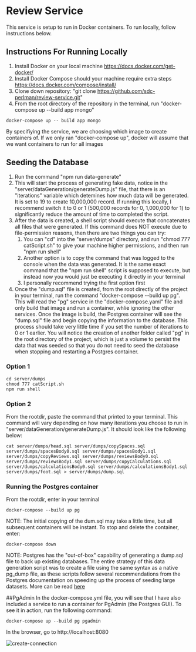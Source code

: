 # Review Service

This service is setup to run in Docker containers. To run locally, follow instructions below.

## Instructions For Running Locally
1. Install Docker on your local machine https://docs.docker.com/get-docker/
2. Install Docker Compose should your machine require extra steps https://docs.docker.com/compose/install/
3. Clone down repository: "git clone https://github.com/sdc-perlman/review-service.git"
4. From the root directory of the repository in the terminal, run "docker-compose up --build app mongo"

```console
docker-compose up -- build app mongo
```

By specifiying the service, we are choosing which image to create containers of. If we only ran "docker-compose up", docker will assume that we want containers to run for all images


## Seeding the Database
1. Run the command "npm run data-generate"
2. This will start the process of generating fake data, notice in the "server/dataGeneration/generateDump.js" file, that there is an
	"iterations" variable which detemines how much data will be generated. It is set to 19 to create 10,000,000 record. If running this
	locally, I recommend switch it to 0 or 1 (500,000 records for 0, 1,000,000 for 1) to significantly reduce the amount of time to
	completed the script.
3. After the data is created, a shell script should execute that concatenates all files that were generated. If this command does NOT
	execute due to file-permission reasons, then there are two things you can try:
	1. You can "cd" into the "server/dumps" directory, and run "chmod 777 catScript.sh" to give
		your machine higher permissions, and then run "npm run shell"
	2. Another option is to copy the command that was logged to the console when the data was generated. It is the same exact command 		that the "npm run shell" script is supposed to execute, but instead now you would just be executing it directly in your terminal
	3. I personally recommend trying the first option first
4. Once the "dump.sql" file is created, from the root directly of the project in your terminal, run the command "docker-compose --build 	up pg". This will read the "pg" service in the "docker-compose.yaml" file and only build that image and run a container, whlie 			ignoring the other services. Once the image is build, the Postgres container will see the "dump.sql" file and begin copying the 		information to the database. This process should take very little time if you set the number of iterations to 0 or 1 earlier.
	You will notice the creation of another folder called "pg" in the root directory of the project, which is just a volume to persist the data that was seeded so that you do not need to seed the database when stopping and restarting a Postgres container.

### Option 1
```console
cd server/dumps
chmod 777 catScript.sh
npm run shell
```

### Option 2
From the rootdir, paste the command that printed to your terminal. This command will vary depending on how many iterations you choose to run in "server/dataGeneration/generateDump.js". It should look like the following below:
```console
cat server/dumps/head.sql server/dumps/copySpaces.sql server/dumps/spacesBody0.sql server/dumps/spacesBody1.sql server/dumps/copyReviews.sql server/dumps/reviewsBody0.sql server/dumps/reviewsBody1.sql server/dumps/copyCalculations.sql server/dumps/calculationsBody0.sql server/dumps/calculationsBody1.sql server/dumps/foot.sql > server/dumps/dump.sql
```

### Running the Postgres container
From the rootdir, enter in your terminal
```console
docker-compose --build up pg
```

NOTE: The initial copying of the dum.sql may take a little time, but all subsequent containers will be instant. To stop and delete the container, enter:
```console
docker-compose down
```

NOTE: Postgres has the "out-of-box" capability of generating a dump.sql file to back up existing databases. The entire strategy of this data generation script was to create a file using the same syntax as a native pg_dump file, as these scripts follow several recommendations from the Postgres documentation on speeding up the process of seeding large datasets. More can be read [here](https://www.postgresql.org/docs/9.1/populate.html)

##PgAdmin
In the docker-compose.yml file, you will see that I have also included a service to run a container for PgAdmin (the Postgres GUI). To see it in action, run the following command:
```console
docker-compose up --build pg pgadmin
```

In the browser, go to http://localhost:8080

![create-connection](https://sdc-perlman.s3.amazonaws.com/pgadmin/createConnection.png)